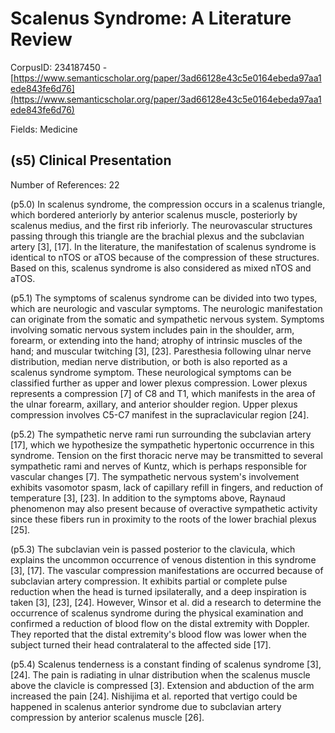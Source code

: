 # Scalenus Syndrome: A Literature Review

CorpusID: 234187450 - [https://www.semanticscholar.org/paper/3ad66128e43c5e0164ebeda97aa1ede843fe6d76](https://www.semanticscholar.org/paper/3ad66128e43c5e0164ebeda97aa1ede843fe6d76)

Fields: Medicine

## (s5) Clinical Presentation
Number of References: 22

(p5.0) In scalenus syndrome, the compression occurs in a scalenus triangle, which bordered anteriorly by anterior scalenus muscle, posteriorly by scalenus medius, and the first rib inferiorly. The neurovascular structures passing through this triangle are the brachial plexus and the subclavian artery [3], [17]. In the literature, the manifestation of scalenus syndrome is identical to nTOS or aTOS because of the compression of these structures. Based on this, scalenus syndrome is also considered as mixed nTOS and aTOS.

(p5.1) The symptoms of scalenus syndrome can be divided into two types, which are neurologic and vascular symptoms. The neurologic manifestation can originate from the somatic and sympathetic nervous system. Symptoms involving somatic nervous system includes pain in the shoulder, arm, forearm, or extending into the hand; atrophy of intrinsic muscles of the hand; and muscular twitching [3], [23]. Paresthesia following ulnar nerve distribution, median nerve distribution, or both is also reported as a scalenus syndrome symptom. These neurological symptoms can be classified further as upper and lower plexus compression. Lower plexus represents a compression  [7] of C8 and T1, which manifests in the area of the ulnar forearm, axillary, and anterior shoulder region. Upper plexus compression involves C5-C7 manifest in the supraclavicular region [24].

(p5.2) The sympathetic nerve rami run surrounding the subclavian artery [17], which we hypothesize the sympathetic hypertonic occurrence in this syndrome. Tension on the first thoracic nerve may be transmitted to several sympathetic rami and nerves of Kuntz, which is perhaps responsible for vascular changes [7]. The sympathetic nervous system's involvement exhibits vasomotor spasm, lack of capillary refill in fingers, and reduction of temperature [3], [23]. In addition to the symptoms above, Raynaud phenomenon may also present because of overactive sympathetic activity since these fibers run in proximity to the roots of the lower brachial plexus [25].

(p5.3) The subclavian vein is passed posterior to the clavicula, which explains the uncommon occurrence of venous distention in this syndrome [3], [17]. The vascular compression manifestations are occurred because of subclavian artery compression. It exhibits partial or complete pulse reduction when the head is turned ipsilaterally, and a deep inspiration is taken [3], [23], [24]. However, Winsor et al. did a research to determine the occurrence of scalenus syndrome during the physical examination and confirmed a reduction of blood flow on the distal extremity with Doppler. They reported that the distal extremity's blood flow was lower when the subject turned their head contralateral to the affected side [17].

(p5.4) Scalenus tenderness is a constant finding of scalenus syndrome [3], [24]. The pain is radiating in ulnar distribution when the scalenus muscle above the clavicle is compressed [3]. Extension and abduction of the arm increased the pain [24]. Nishijima et al. reported that vertigo could be happened in scalenus anterior syndrome due to subclavian artery compression by anterior scalenus muscle [26].
